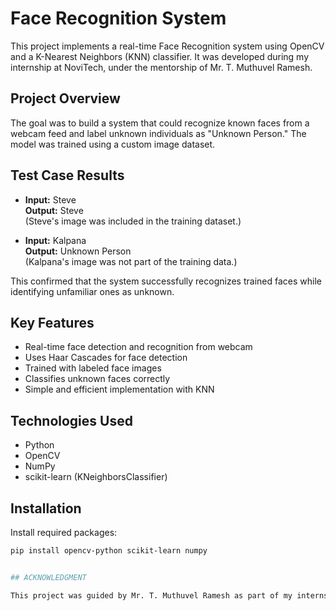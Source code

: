 # Face Recognition System

This project implements a real-time Face Recognition system using OpenCV and a K-Nearest Neighbors (KNN) classifier. It was developed during my internship at NoviTech, under the mentorship of Mr. T. Muthuvel Ramesh.

## Project Overview

The goal was to build a system that could recognize known faces from a webcam feed and label unknown individuals as "Unknown Person." The model was trained using a custom image dataset.

## Test Case Results

- **Input:** Steve  
  **Output:** Steve  
  (Steve's image was included in the training dataset.)

- **Input:** Kalpana  
  **Output:** Unknown Person  
  (Kalpana's image was not part of the training data.)

This confirmed that the system successfully recognizes trained faces while identifying unfamiliar ones as unknown.

## Key Features

- Real-time face detection and recognition from webcam
- Uses Haar Cascades for face detection
- Trained with labeled face images
- Classifies unknown faces correctly
- Simple and efficient implementation with KNN

## Technologies Used

- Python
- OpenCV
- NumPy
- scikit-learn (KNeighborsClassifier)


## Installation

Install required packages:

```bash
pip install opencv-python scikit-learn numpy


## ACKNOWLEDGMENT

This project was guided by Mr. T. Muthuvel Ramesh as part of my internship at NoviTech. His mentorship played a key role in understanding and applying AI concepts in a real-world project.



